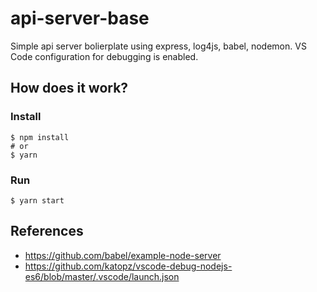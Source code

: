 # api-server-base

Simple api server bolierplate using express, log4js, babel, nodemon.
VS Code configuration for debugging is enabled.


## How does it work?

### Install
```
$ npm install
# or
$ yarn
```

### Run
```
$ yarn start
```


## References
  - https://github.com/babel/example-node-server
  - https://github.com/katopz/vscode-debug-nodejs-es6/blob/master/.vscode/launch.json
